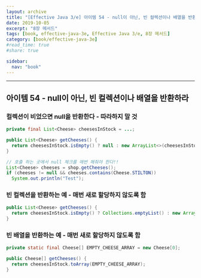 ```yaml
---
layout: archive
title: "[Effective Java 3/e] 아이템 54 - null이 아닌, 빈 컬렉션이나 배열을 반환하라"
date: 2019-10-05
excerpt: "8장 메서드"
tags: [book, effective-java-3e, Effective Java 3/e, 8장 메서드]
category: [book/effective-java-3e]
#read_time: true
#share: true

sidebar:
  nav: "book"
---
```


* * *

## 아이템 54 - null이 아닌, 빈 컬렉션이나 배열을 반환하라

### 컬렉션이 비었으면 null을 반환한다 - 따라하지 말 것

```java
private final List<Cheese> cheesesInStock = ...;

public List<Cheese> getCheeses() {
  return cheesesInStock.isEmpty() ? null : new ArrayList<>(cheesesInStock);
}

// 호출 하는 곳에서 null 체크를 매번 해줘야 한다!!
List<Cheese> cheeses = shop.getCheeses();
if (cheeses != null && cheeses.contains(Cheese.STILTON))
  System.out.println("Test");
```

### 빈 컬렉션을 반환하는 예 - 매번 새로 할당하지 않도록 함

```java
public List<Cheese> getCheeses() {
  return cheesesInStock.isEmpty() ? Collections.emptyList() : new ArrayList<>(cheesesInStock);
}
```

### 빈 배열을 반환하는 예 - 매번 새로 할당하지 않도록 함

```java
private static final Cheese[] EMPTY_CHEESE_ARRAY = new Cheese[0];

public Cheese[] getCheeses() {
  return cheesesInStock.toArray(EMPTY_CHEESE_ARRAY);
}
```
